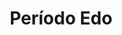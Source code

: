 ﻿---
title: "Período Edo"
permalink: periodes_1062.html
layout: periode
dataInici: 1603-03-24
dataFi: 1868-05-03
sidebar: periodes
pares:
  - id: 306
    title: "Edad Moderna"
    dataInici: "(1453)"
    dataFi: "(1775)"

fills:
jocsPrincipals:
jocsEscenaris:
  - title: "Yedo"
    bggId: 117915
    dataInici: 
    dataFi: 

jocsEpoca:
jocsEpocaEscenaris:
---
